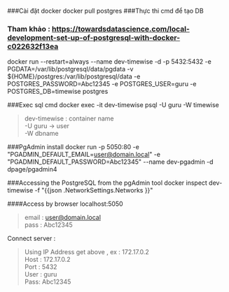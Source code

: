 ###Cài đặt docker
docker pull postgres
###Thực thi cmd để tạo DB
### Tham khảo : https://towardsdatascience.com/local-development-set-up-of-postgresql-with-docker-c022632f13ea

docker run --restart=always --name dev-timewise -d -p 5432:5432 -e PGDATA=/var/lib/postgresql/data/pgdata -v ${HOME}/postgres:/var/lib/postgresql/data -e POSTGRES_PASSWORD=Abc12345 -e POSTGRES_USER=guru -e POSTGRES_DB=timewise postgres

###Exec sql cmd
docker exec -it dev-timewise psql -U guru -W timewise  

>dev-timewise : container name\
-U guru -> user\
-W dbname

###PgAdmin install
docker run -p 5050:80 -e "PGADMIN_DEFAULT_EMAIL=user@domain.local" -e "PGADMIN_DEFAULT_PASSWORD=Abc12345" --name dev-pgadmin -d dpage/pgadmin4
 
###Accessing the PostgreSQL from the pgAdmin tool
docker inspect dev-timewise -f "{{json .NetworkSettings.Networks }}"

####Access by browser 
localhost:5050
>email : user@domain.local\
>pass : Abc12345 

Connect server :
>Using IP Address get above , ex : 172.17.0.2\
>Host : 172.17.0.2\
>Port : 5432\
>User : guru\
>Pass: Abc12345
>
